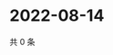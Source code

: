 # 2022-08-14

共 0 条

<!-- BEGIN WEIBO -->
<!-- 最后更新时间 Sun Aug 14 2022 22:14:48 GMT+0800 (China Standard Time) -->

<!-- END WEIBO -->
